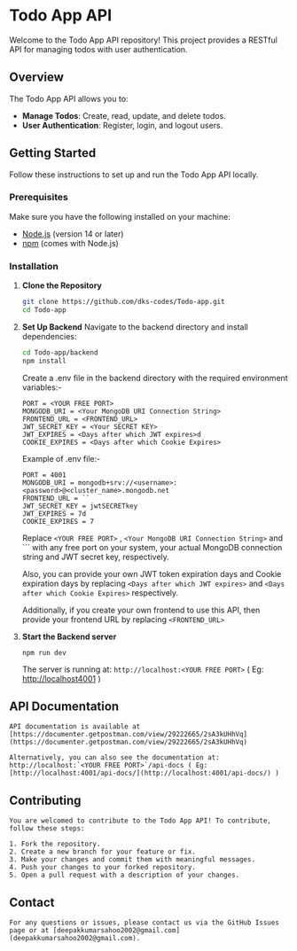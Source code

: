 # Todo App API

Welcome to the Todo App API repository! This project provides a RESTful API for managing todos with user authentication.

## Overview

The Todo App API allows you to:

- **Manage Todos**: Create, read, update, and delete todos.
- **User Authentication**: Register, login, and logout users.

## Getting Started

Follow these instructions to set up and run the Todo App API locally.

### Prerequisites

Make sure you have the following installed on your machine:

- [Node.js](https://nodejs.org/) (version 14 or later)
- [npm](https://www.npmjs.com/) (comes with Node.js)

### Installation

1. **Clone the Repository**

   ```sh
   git clone https://github.com/dks-codes/Todo-app.git
   cd Todo-app
   ```

2. **Set Up Backend**
   Navigate to the backend directory and install dependencies:

   ```sh
   cd Todo-app/backend
   npm install
   ```

   Create a .env file in the backend directory with the required environment variables:-

    ```
   PORT = <YOUR FREE PORT>
   MONGODB_URI = <Your MongoDB URI Connection String>
   FRONTEND_URL = <FRONTEND_URL>
   JWT_SECRET_KEY = <Your SECRET KEY>
   JWT_EXPIRES = <Days after which JWT expires>d
   COOKIE_EXPIRES = <Days after which Cookie Expires>
   ```

   Example of .env file:-
   ```
   PORT = 4001
   MONGODB_URI = mongodb+srv://<username>:<password>@<cluster_name>.mongodb.net
   FRONTEND_URL = ``
   JWT_SECRET_KEY = jwtSECRETkey
   JWT_EXPIRES = 7d
   COOKIE_EXPIRES = 7
   ```

   Replace `<YOUR FREE PORT>` , `<Your MongoDB URI Connection String>` and ``<Your SECRET KEY>` with any free port on your system, your actual MongoDB connection string and JWT secret key, respectively.

   Also, you can provide your own JWT token expiration days and Cookie expiration days by replacing `<Days after which JWT expires>` and `<Days after which Cookie Expires>` respectively.

   Additionally, if you create your own frontend to use this API, then provide your frontend URL by replacing `<FRONTEND_URL>`

3. **Start the Backend server**

   ```
   npm run dev
   ```

   The server is running at: `http://localhost:<YOUR FREE PORT>` ( Eg: [http://localhost4001](http://localhost4001) )

## API Documentation

    API documentation is available at [https://documenter.getpostman.com/view/29222665/2sA3kUHhVq](https://documenter.getpostman.com/view/29222665/2sA3kUHhVq)

    Alternatively, you can also see the documentation at: http://localhost:`<YOUR FREE PORT>`/api-docs ( Eg: [http://localhost:4001/api-docs/](http://localhost:4001/api-docs/) )

## Contributing

    You are welcomed to contribute to the Todo App API! To contribute, follow these steps:

    1. Fork the repository.
    2. Create a new branch for your feature or fix.
    3. Make your changes and commit them with meaningful messages.
    4. Push your changes to your forked repository.
    5. Open a pull request with a description of your changes.

## Contact

    For any questions or issues, please contact us via the GitHub Issues page or at [deepakkumarsahoo2002@gmail.com](deepakkumarsahoo2002@gmail.com).

